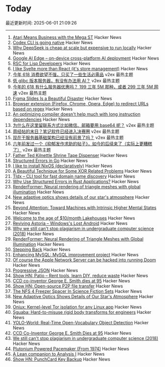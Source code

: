 # Today

最近更新时间: 2025-06-01 21:09:26

--- 
1. [Atari Means Business with the Mega ST](https://www.goto10retro.com/p/atari-means-business-with-the-mega) Hacker News
2. [Codex CLI is going native](https://github.com/openai/codex/discussions/1174) Hacker News
3. [Why DeepSeek is cheap at scale but expensive to run locally](https://www.seangoedecke.com/inference-batching-and-deepseek/) Hacker News
4. [Google AI Edge – on-device cross-platform AI deployment](https://ai.google.dev/edge) Hacker News
5. [RSC for Lisp Developers](https://overreacted.io/rsc-for-lisp-developers/) Hacker News
6. [I like Svelte more than React (it's store management)](https://river.berlin/blog/why-i-like-svelte-more-than-react/) Hacker News
7. [今年 618 消费欲望不强，只买了一些生活必需品](https://www.v2ex.com/t/1135708) v2ex 最热主题
8. [低 glibc 版本服务器，有没有办法用 AI？](https://www.v2ex.com/t/1135699) v2ex 最热主题
9. [今年的 618 有什么服务器优惠吗？ 199 三年 5M 那种，或者 299 三年 5M 网速](https://www.v2ex.com/t/1135682) v2ex 最热主题
10. [Figma Slides Is a Beautiful Disaster](https://allenpike.com/2025/figma-slides-beautiful-disaster) Hacker News
11. [Browser extension (Firefox, Chrome, Opera, Edge) to redirect URLs based on regex](https://github.com/einaregilsson/Redirector) Hacker News
12. [An optimizing compiler doesn't help much with long instruction dependencies](https://johnnysswlab.com/an-optimizing-compiler-doesnt-help-much-with-long-instruction-dependencies/) Hacker News
13. [为什么在这里留联系方式比如微信、邮箱要用 base64 呢？](https://www.v2ex.com/t/1135678) v2ex 最热主题
14. [周经帖的末日？笔记软件已经进入决赛圈](https://www.v2ex.com/t/1135671) v2ex 最热主题
15. [现在干服务器基础架构已经没有前景了吗？](https://www.v2ex.com/t/1135668) v2ex 最热主题
16. [六年前发过一个《抑郁发作求助的帖子》，如今的后续来了（实际上更糟糕了）](https://www.v2ex.com/t/1135663) v2ex 最热主题
17. [Father Ted Kilnettle Shrine Tape Dispenser](https://stephencoyle.net/kilnettle) Hacker News
18. [Structured Errors in Go](https://southcla.ws/structured-errors-in-go) Hacker News
19. [I like to install NixOS (declaratively)](https://michael.stapelberg.ch/posts/2025-06-01-nixos-installation-declarative/) Hacker News
20. [A Beautiful Technique for Some XOR Related Problems](https://codeforces.com/blog/entry/68953) Hacker News
21. [Tldx – CLI tool for fast domain name discovery](https://github.com/brandonyoungdev/tldx) Hacker News
22. [Why Use Structured Errors in Rust Applications?](https://home.expurple.me/posts/why-use-structured-errors-in-rust-applications/) Hacker News
23. [RenderFormer: Neural rendering of triangle meshes with global illumination](https://microsoft.github.io/renderformer/) Hacker News
24. [New adaptive optics shows details of our star's atmosphere](https://nso.edu/press-release/new-adaptive-optics-shows-stunning-details-of-our-stars-atmosphere/) Hacker News
25. [Beyond Attention: Toward Machines with Intrinsic Higher Mental States](https://arxiv.org/abs/2505.06257) Hacker News
26. [Welcome to the age of $10/month Lakehouses](https://tobilg.com/the-age-of-10-dollar-a-month-lakehouses) Hacker News
27. [Reviving Astoria – Windows's Lost Android](https://trungnt2910.com/astoria-windows-android/) Hacker News
28. [Why we still can't stop plagiarism in undergraduate computer science (2018)](https://kevinchen.co/blog/cant-stop-plagiarism-in-computer-science/) Hacker News
29. [RenderFormer: Neural Rendering of Triangle Meshes with Global Illumination](https://microsoft.github.io/renderformer/) Hacker News
30. [Stepping Back](https://rjp.io/blog/2025-05-31-stepping-back) Hacker News
31. [Enhancing MySQL: MySQL improvement project](https://github.com/enhancedformysql/enhancedformysql) Hacker News
32. [Of course the Apple Network Server can be hacked into running Doom](http://oldvcr.blogspot.com/2025/05/harpoom-of-course-apple-network-server.html) Hacker News
33. [Progressive JSON](https://overreacted.io/progressive-json/) Hacker News
34. [Show HN: Patio – Rent tools, learn DIY, reduce waste](https://patio.so) Hacker News
35. [CCD co-inventor George E. Smith dies at 95](https://www.nytimes.com/2025/05/30/science/george-e-smith-dead.html) Hacker News
36. [Show HN: Open-source P2P file transfer](https://github.com/nihaocami/berb) Hacker News
37. [The NFS 4 Freezer Spacer In Science Fiction Sets](https://kolektiva.social/@beka_valentine/114600567753999701) Hacker News
38. [New Adaptive Optics Shows Details of Our Star's Atmosphere](https://nso.edu/press-release/new-adaptive-optics-shows-stunning-details-of-our-stars-atmosphere/) Hacker News
39. [Oniux: Kernel-level Tor isolation for any Linux app](https://blog.torproject.org/introducing-oniux-tor-isolation-using-linux-namespaces/) Hacker News
40. [Sguaba: Hard-to-misuse rigid body transforms for engineers](https://blog.helsing.ai/sguaba-hard-to-misuse-rigid-body-transforms-for-engineers-with-other-things-to-worry-about-than-aeaa45af9e0d) Hacker News
41. [YOLO-World: Real-Time Open-Vocabulary Object Detection](https://arxiv.org/abs/2401.17270) Hacker News
42. [CCD Co-Inventor George E. Smith Dies at 95](https://www.universitycube.net/news/ccd-co-inventor-george-e-smith-passes-away-95-05-31-2025--74189653-c0e2-489c-86c7-71d852a5200b) Hacker News
43. [We still can't stop plagiarism in undergraduate computer science (2018)](https://kevinchen.co/blog/cant-stop-plagiarism-in-computer-science/) Hacker News
44. [Plutonium Powered Pacemaker (From 1974)](https://www.orau.org/health-physics-museum/collection/miscellaneous/pacemaker.html) Hacker News
45. [A Lean companion to Analysis I](https://terrytao.wordpress.com/2025/05/31/a-lean-companion-to-analysis-i/) Hacker News
46. [Show HN: PunchCard Key Backup](https://github.com/volution/punchcard-key-backup) Hacker News
